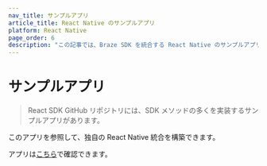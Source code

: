 ```yaml
---
nav_title: サンプルアプリ
article_title: React Native のサンプルアプリ
platform: React Native
page_order: 6
description: "この記事では、Braze SDK を統合する React Native のサンプルアプリについて説明します"
---
```


# サンプルアプリ

> React SDK GitHub リポジトリには、SDK メソッドの多くを実装するサンプルアプリがあります。 

このアプリを参照して、独自の React Native 統合を構築できます。

アプリは[こちら](https://github.com/braze-inc/braze-react-native-sdk/tree/master/BrazeProject)で確認できます。
